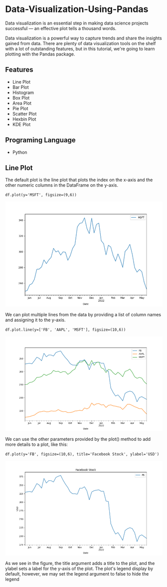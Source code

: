 
# Data-Visualization-Using-Pandas 

Data visualization is an essential step in making data science projects successful — an effective plot tells a thousand words. 

Data visualization is a powerful way to capture trends and share the insights gained from data. There are plenty of data visualization tools on the shelf with a lot of outstanding features, but in this tutorial, we're going to learn plotting with the Pandas package.


## Features

- Line Plot
- Bar Plot
- Histogram
- Box Plot
- Area Plot
- Pie Plot
- Scatter Plot
- Hexbin Plot
- KDE Plot

## Programing Language
- Python
## Line Plot

The default plot is the line plot that plots the index on the x-axis and the other numeric columns in the DataFrame on the y-axis.

```
df.plot(y='MSFT', figsize=(9,6))
```

![Line Plot](https://github.com/SulemanMughal/Data-Visualization-Using-Pandas/blob/main/name.png)


We can plot multiple lines from the data by providing a list of column names and assigning it to the y-axis.

```
df.plot.line(y=['FB', 'AAPL', 'MSFT'], figsize=(10,6))
```

![Line Plot Multiple Plots](https://github.com/SulemanMughal/Data-Visualization-Using-Pandas/blob/main/name-1.png)

We can use the other parameters provided by the plot() method to add more details to a plot, like this:

```
df.plot(y='FB', figsize=(10,6), title='Facebook Stock', ylabel='USD')
```

![Line Plot Details](https://github.com/SulemanMughal/Data-Visualization-Using-Pandas/blob/main/name-2.png)

As we see in the figure, the title argument adds a title to the plot, and the ylabel sets a label for the y-axis of the plot. The plot's legend display by default, however, we may set the legend argument to false to hide the legend